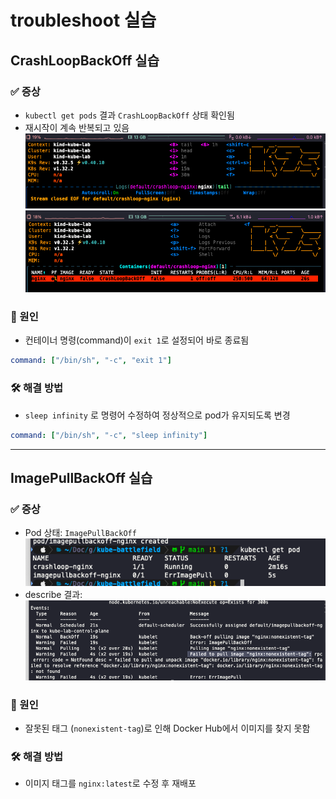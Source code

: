 # troubleshoot 실습

## CrashLoopBackOff 실습

### ✅ 증상

- `kubectl get pods` 결과 `CrashLoopBackOff` 상태 확인됨
- 재시작이 계속 반복되고 있음
  ![Pod 상태](./images/crashloopback-error.png)
  ![Pod 상태](./images/crashloopback-error2.png)

### 🧨 원인

- 컨테이너 명령(command)이 `exit 1`로 설정되어 바로 종료됨

```yaml
command: ["/bin/sh", "-c", "exit 1"]
```

### 🛠️ 해결 방법

- `sleep infinity` 로 명령어 수정하여 정상적으로 pod가 유지되도록 변경

```yaml
command: ["/bin/sh", "-c", "sleep infinity"]
```

---

## ImagePullBackOff 실습

### ✅ 증상

- Pod 상태: `ImagePullBackOff`
  ![Pod 상태](./images/error-image-pod-status.png)
- describe 결과:
  ![Pod 상태](./images/error-image-describe.png)

### 🧨 원인

- 잘못된 태그 (`nonexistent-tag`)로 인해 Docker Hub에서 이미지를 찾지 못함

### 🛠️ 해결 방법

- 이미지 태그를 `nginx:latest`로 수정 후 재배포
